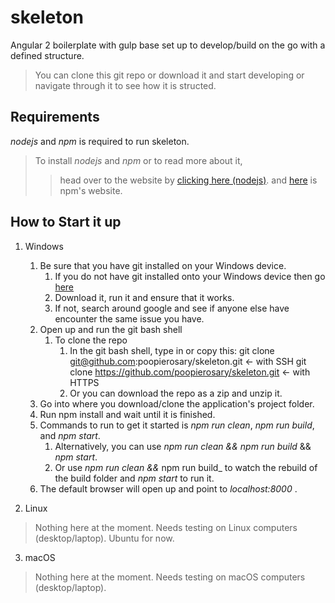 # skeleton
Angular 2 boilerplate with gulp base set up to develop/build on the go with a defined structure.

> You can clone this git repo or download it and start developing or navigate through it to see how it is structed.

## Requirements
_nodejs_ and _npm_ is required to run skeleton.

> To install _nodejs_ and _npm_ or to read more about it,
>> head over to the website by [clicking here (nodejs)](https://nodejs.org).
>> and [here](https://www.npmjs.com/) is npm's website.

## How to Start it up
1. Windows
    1. Be sure that you have git installed on your Windows device.
        1. If you do not have git installed onto your Windows device then go [here](https://git-scm.com/downloads)
        2. Download it, run it and ensure that it works.
        3. If not, search around google and see if anyone else have encounter the same issue you have.
    2. Open up and run the git bash shell
        1. To clone the repo
            1. In the git bash shell, type in or copy this: git clone git@github.com:poopierosary/skeleton.git <- with SSH
                git clone https://github.com/poopierosary/skeleton.git <- with HTTPS
            2. Or you can download the repo as a zip and unzip it.
    3. Go into where you download/clone the application's project folder.
    4. Run npm install and wait until it is finished.
    5. Commands to run to get it started is _npm run clean_, _npm run build_, and _npm start_.
        1. Alternatively, you can use _npm run clean_ _&&_ _npm run build_ && _npm start_.
        2. Or use _npm run clean_ _&&_ npm run build_ to watch the rebuild of the build folder and _npm start_ to run it.
    6. The default browser will open up and point to _localhost:8000_ .

2. Linux
> Nothing here at the moment. Needs testing on Linux computers (desktop/laptop). Ubuntu for now.

3. macOS
> Nothing here at the moment. Needs testing on macOS computers (desktop/laptop).
